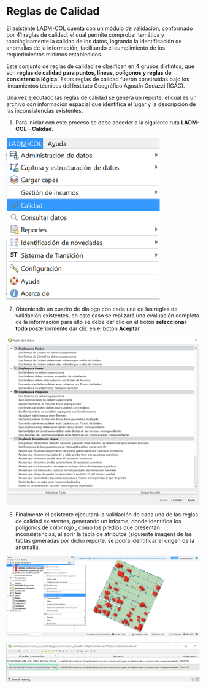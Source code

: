 # Reglas de Calidad
El asistente LADM-COL cuenta con un módulo de validación, conformado por 41 reglas de calidad, el cual permite comprobar temática y topológicamente  la
calidad de los datos, logrando la identificación de anomalías de la información, facilitando el cumplimiento de los requerimientos minimos establecidos. 

Este conjunto de reglas de calidad se clasifican en 4 grupos distintos, que son **reglas de calidad para puntos, líneas, polígonos y reglas de consistencia lógica.** Estas reglas de calidad fueron construidas bajo los lineamientos técnicos del Instituto Geográfico Agustín Codazzi (IGAC).

Una vez ejecutado las reglas de calidad se genera un reporte, el cual es un archivo con información espacial que identifica el lugar y  la descripción de las inconsistencias existentes.

1.  Para iniciar con este proceso se debe acceder a la siguiente ruta **LADM-COL – Calidad.**

<a class="" data-lightbox="Paso 1" href="../_static/tutorial/reglas_de_calidad/cap10calidad1.png" title="Paso1" data-title="Paso 1"><img src="../_static/tutorial/reglas_de_calidad/cap10calidad1.png" class="align-center" width="400px" alt="Paso 1"/></a>

2. Obteniendo un cuadro de diálogo con cada una de las reglas de validación existentes, en este caso se realizará una evaluación completa de la información para ello se debe dar clic en el botón **seleccionar todo** posteriormente dar clic en el botón **Aceptar**

<a class="" data-lightbox="Paso 2" href="../_static/tutorial/reglas_de_calidad/cap10calidad2.png" title="Paso2" data-title="Paso 2"><img src="../_static/tutorial/reglas_de_calidad/cap10calidad2.png" class="align-center" width="800px" alt="Paso 2"/></a>

3. Finalmente el asistente ejecutará la validación de cada una de las reglas de calidad existentes, generando un informe, donde identifica los poligonos de color rojo , como los predios que presentan inconsistencias, al abrir la tabla de atributos (siguiente imagen) de las tablas generadas por dicho reporte, se podra identificar el origen de la anomalía. 

<a class="" data-lightbox="paso3" href="../_static/tutorial/reglas_de_calidad/cap10calidad3.png" title="Paso3" data-title="Paso 3"><img src="../_static/tutorial/reglas_de_calidad/cap10calidad3.png" class="align-center" width="800px" alt="Paso3"/></a>

<a class="" data-lightbox="Resultado1" href="../_static/tutorial/reglas_de_calidad/cap10calidad4.png" title="Resultado1" data-title="Resultado1"><img src="../_static/tutorial/reglas_de_calidad/cap10calidad4.png" class="align-center" width="800px" alt="Resultado1"/></a>
